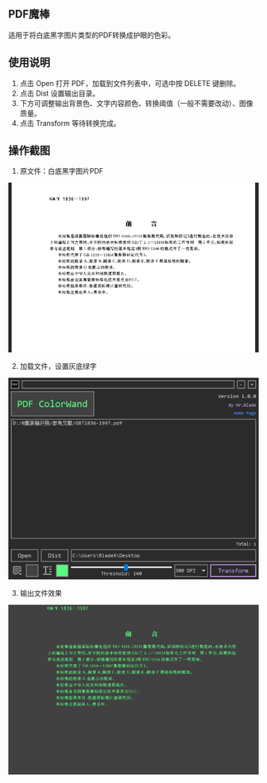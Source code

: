 ## PDF魔棒

适用于将白底黑字图片类型的PDF转换成护眼的色彩。

## 使用说明

1. 点击 Open 打开 PDF，加载到文件列表中，可选中按 DELETE 键删除。
2. 点击 Dist 设置输出目录。
3. 下方可调整输出背景色、文字内容颜色、转换阈值（一般不需要改动）、图像质量。
4. 点击 Transform 等待转换完成。

## 操作截图

1. 原文件：白底黑字图片PDF

<div align="center">
  <img src="https://github.com/MRBLADEX/PDF_ColorWand_Win/blob/master/intro/input.png">
</div>

2. 加载文件，设置灰底绿字

<div align="center">
  <img src="https://github.com/MRBLADEX/PDF_ColorWand_Win/blob/master/intro/screen.png">
</div>

3. 输出文件效果

<div align="center">
  <img src="https://github.com/MRBLADEX/PDF_ColorWand_Win/blob/master/intro/output.png">
</div>